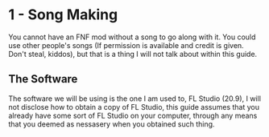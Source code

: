 # 1 - Song Making

You cannot have an FNF mod without a song to go along with it. You could use other people's songs (If permission is available and credit is given. Don't steal, kiddos),  but that is a thing I will not talk about within this guide.

## The Software

The software we will be using is the one I am used to, FL Studio (20.9), I will not disclose how to obtain a copy of FL Studio, this guide assumes that you already have some sort of FL Studio on your computer, through any means that you deemed as nessasery when you obtained such thing.
